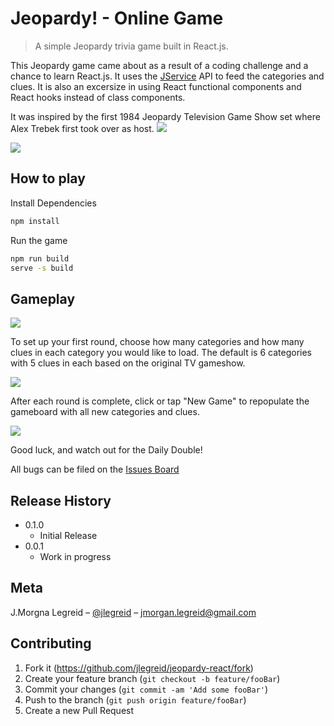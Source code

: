 # Jeopardy! - Online Game
> A simple Jeopardy trivia game built in React.js.

This Jeopardy game came about as a result of a coding challenge and a chance to learn React.js. It uses the [JService](jservice-url) API to feed the categories and clues. It is also an excersize in using React functional components and React hooks instead of class components.

It was inspired by the first 1984 Jeopardy Television Game Show set where Alex Trebek first took over as host.
![](jeopardy-set)

![](jeopardy-logo)

## How to play

Install Dependencies

```sh
npm install 
```

Run the game
```sh
npm run build
serve -s build 
```

## Gameplay

![](new-game)

To set up your first round, choose how many categories and how many clues in each category you would like to load. The default is 6 categories with 5 clues in each based on the original TV gameshow.

![](full-game)

After each round is complete, click or tap "New Game" to repopulate the gameboard with all new categories and clues.

![](clue-card)

Good luck, and watch out for the Daily Double!

All bugs can be filed on the [Issues Board](issues-url)



## Release History

* 0.1.0
    * Initial Release
* 0.0.1
    * Work in progress

## Meta

J.Morgna Legreid – [@jlegreid](https://twitter.com/jlegreid) – jmorgan.legreid@gmail.com


## Contributing

1. Fork it (<https://github.com/jlegreid/jeopardy-react/fork>)
2. Create your feature branch (`git checkout -b feature/fooBar`)
3. Commit your changes (`git commit -am 'Add some fooBar'`)
4. Push to the branch (`git push origin feature/fooBar`)
5. Create a new Pull Request

<!-- Markdown link & img dfn's -->
[jservice-url]: http://jservice.io/
[issues-url]: https://github.com/jlegreid/jeopardy-react/issues
[jeopardy-logo]: ./public/header-logo.png
[new-game]: ./public/new-game.png
[full-game]: ./public/full-game.png
[clue-card]: ./public/clue-card.png
[jeopardy-set]: ./public/jeopardy-set.png